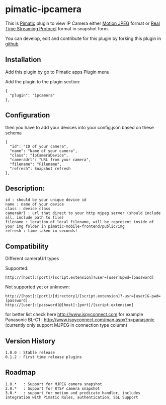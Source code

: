 pimatic-ipcamera
=======================

This is [Pimatic](http://pimatic.org) plugin to view IP Camera either [Motion JPEG](https://en.wikipedia.org/wiki/Motion_JPEG) format or [Real Time Streaming Protocol](https://id.wikipedia.org/wiki/Real_Time_Streaming_Protocol) format in snapshot form.

You can develop, edit and contribute for this plugin by forking this plugin in [github](https://github.com/funky81/pimatic-ip-camera)

Installation
-------------
Add this plugin by go to Pimatic apps Plugin menu

Add the plugin to the plugin section:

    {
      "plugin": "ipcamera"
    },

Configuration
-------------

then you have to add your devices into your config.json based on these schema

    {
      "id": "ID of your camera",
      "name": "Name of your camera",
      "class": "IpCameraDevice",
      "cameraUrl": "URL from your camera",
      "filename": "Filename",
      "refresh": Snapshot refresh
    },

Description:
-------------

    id : should be your unique device id
    name : name of your device
    class : device class
    cameraUrl : url that direct to your http mjpeg server (should include all, include path to file)
    filename : location of local filename, will be represent inside of your img folder in pimatic-mobile-frontend/public/img
    refresh : time taken in seconds!

Compatibility
-------------

Different cameraUrl types

Supported:

    http://[host]:[port]/[script.extension]?user=[user]&pwd=[password]

Not supported yet or unknown:

    http://[host]:[port]/[directory]/[script.extension]?-usr=[user]&-pwd=[password] 
    http://[user]:[password]@[host]:[port]/[script.extension]
    
for better list check here http://www.ispyconnect.com
for example
    Panasonic BL-C1 : http://www.ispyconnect.com/man.aspx?n=panasonic (currently only support MJPEG in connection type column)

Version History
---------------
    1.0.0 : Stable release
    0.1.2 : First time release plugins
    
Roadmap
---------------
    1.0.*   : Support for MJPEG camera snapshot
    2.0.*   : Support for RTSP camera snapshot
    3.0.*   : support for motion and predicate handler, includes integration with Pimatic Rules, authentication, SSL Support
